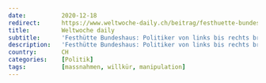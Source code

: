 ```yaml
---
date:          2020-12-18
redirect:      https://www.weltwoche-daily.ch/beitrag/festhuette-bundeshaus-politiker-von-links-bis-rechts-brechen-die-regeln-die-sie-anderen-befehlen/
title:         Weltwoche daily
subtitle:      'Festhütte Bundeshaus: Politiker von links bis rechts brechen die Regeln, die sie anderen befehlen'
description:   'Festhütte Bundeshaus: Politiker von links bis rechts brechen die Regeln, die sie anderen befehlen'
country:       CH
categories:    [Politik]
tags:          [massnahmen, willkür, manipulation]
---
```

